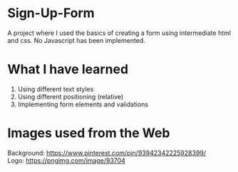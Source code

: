 # Sign-Up-Form
A project where I used the basics of creating a form using intermediate html and css. No Javascript has been implemented.
# What I have learned
1. Using different text styles
2. Using different positioning (relative)
3. Implementing form elements and validations
# Images used from the Web
Background: https://www.pinterest.com/pin/93942342225928399/ \
Logo: https://pngimg.com/image/93704 
